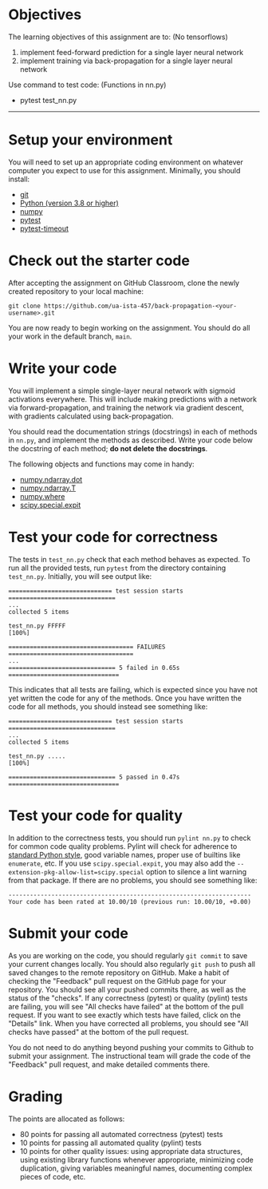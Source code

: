 # Objectives

The learning objectives of this assignment are to: (No tensorflows)
1. implement feed-forward prediction for a single layer neural network 
2. implement training via back-propagation for a single layer neural network 


Use command to test code: (Functions in nn.py)
* pytest test_nn.py
  
-------------------------------------------------------------------------------
# Setup your environment

You will need to set up an appropriate coding environment on whatever computer
you expect to use for this assignment.
Minimally, you should install:

* [git](https://git-scm.com/downloads)
* [Python (version 3.8 or higher)](https://www.python.org/downloads/)
* [numpy](http://www.numpy.org/)
* [pytest](https://docs.pytest.org/)
* [pytest-timeout](https://pypi.org/project/pytest-timeout/)

# Check out the starter code

After accepting the assignment on GitHub Classroom, clone the newly created
repository to your local machine:
```
git clone https://github.com/ua-ista-457/back-propagation-<your-username>.git
```
You are now ready to begin working on the assignment.
You should do all your work in the default branch, `main`.

# Write your code

You will implement a simple single-layer neural network with sigmoid activations
everywhere.
This will include making predictions with a network via forward-propagation, and
training the network via gradient descent, with gradients calculated using
back-propagation.

You should read the documentation strings (docstrings) in each of methods in
`nn.py`, and implement the methods as described.
Write your code below the docstring of each method;
**do not delete the docstrings**.

The following objects and functions may come in handy:
* [numpy.ndarray.dot](https://numpy.org/doc/stable/reference/generated/numpy.ndarray.dot.html)
* [numpy.ndarray.T](https://numpy.org/doc/stable/reference/generated/numpy.ndarray.T.html)
* [numpy.where](https://numpy.org/doc/stable/reference/generated/numpy.where.html)
* [scipy.special.expit](https://docs.scipy.org/doc/scipy/reference/generated/scipy.special.expit.html)

# Test your code for correctness

The tests in `test_nn.py` check that each method behaves as expected.
To run all the provided tests, run ``pytest`` from the directory containing
``test_nn.py``.
Initially, you will see output like:
```
============================= test session starts ==============================
...
collected 5 items

test_nn.py FFFFF                                                         [100%]

=================================== FAILURES ===================================
...
============================== 5 failed in 0.65s ===============================
```
This indicates that all tests are failing, which is expected since you have not
yet written the code for any of the methods.
Once you have written the code for all methods, you should instead see
something like:
```
============================= test session starts ==============================
...
collected 5 items

test_nn.py .....                                                         [100%]

============================== 5 passed in 0.47s ===============================
```

# Test your code for quality

In addition to the correctness tests, you should run `pylint nn.py` to check
for common code quality problems.
Pylint will check for adherence to
[standard Python style](https://www.python.org/dev/peps/pep-0008/),
good variable names, proper use of builtins like `enumerate`, etc.
If you use `scipy.special.expit`, you may also add the
`--extension-pkg-allow-list=scipy.special` option to silence a lint warning
from that package.
If there are no problems, you should see something like:
```
--------------------------------------------------------------------
Your code has been rated at 10.00/10 (previous run: 10.00/10, +0.00)
```

# Submit your code

As you are working on the code, you should regularly `git commit` to save your
current changes locally.
You should also regularly `git push` to push all saved changes to the remote
repository on GitHub.
Make a habit of checking the "Feedback" pull request on the GitHub page for your
repository.
You should see all your pushed commits there, as well as the status of the
"checks".
If any correctness (pytest) or quality (pylint) tests are failing, you will see
"All checks have failed" at the bottom of the pull request.
If you want to see exactly which tests have failed, click on the "Details" link.
When you have corrected all problems, you should see "All checks have passed"
at the bottom of the pull request.

You do not need to do anything beyond pushing your commits to Github to submit
your assignment.
The instructional team will grade the code of the "Feedback" pull request, and
make detailed comments there.

# Grading

The points are allocated as follows:
* 80 points for passing all automated correctness (pytest) tests
* 10 points for passing all automated quality (pylint) tests
* 10 points for other quality issues:
using appropriate data structures,
using existing library functions whenever appropriate,
minimizing code duplication,
giving variables meaningful names,
documenting complex pieces of code, etc.
